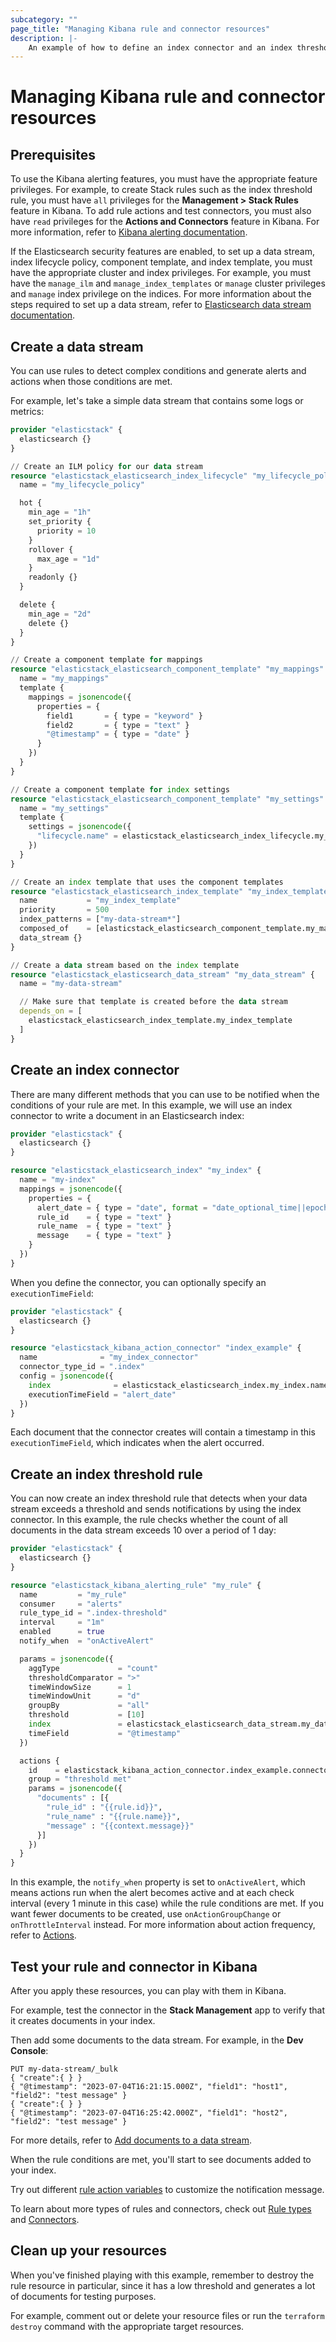 ```yaml
---
subcategory: ""
page_title: "Managing Kibana rule and connector resources"
description: |-
    An example of how to define an index connector and an index threshold rule.
---
```

# Managing Kibana rule and connector resources

## Prerequisites

To use the Kibana alerting features, you must have the appropriate feature privileges.
For example, to create Stack rules such as the index threshold rule, you must have `all` privileges for the **Management > Stack Rules** feature in Kibana.
To add rule actions and test connectors, you must also have `read` privileges for the **Actions and Connectors** feature in Kibana.
For more information, refer to [Kibana alerting documentation](https://www.elastic.co/guide/en/kibana/current/alerting-setup.html#alerting-prerequisites).

If the Elasticsearch security features are enabled, to set up a data stream, index lifecycle policy, component template, and index template, you must have the appropriate cluster and index privileges.
For example, you must have the `manage_ilm` and `manage_index_templates` or `manage` cluster privileges and `manage` index privilege on the indices.
For more information about the steps required to set up a data stream, refer to [Elasticsearch data stream documentation](https://www.elastic.co/guide/en/elasticsearch/reference/current/set-up-a-data-stream.html).

## Create a data stream
You can use rules to detect complex conditions and generate alerts and actions when those conditions are met.

For example, let's take a simple data stream that contains some logs or metrics:

```terraform
provider "elasticstack" {
  elasticsearch {}
}

// Create an ILM policy for our data stream
resource "elasticstack_elasticsearch_index_lifecycle" "my_lifecycle_policy" {
  name = "my_lifecycle_policy"

  hot {
    min_age = "1h"
    set_priority {
      priority = 10
    }
    rollover {
      max_age = "1d"
    }
    readonly {}
  }

  delete {
    min_age = "2d"
    delete {}
  }
}

// Create a component template for mappings
resource "elasticstack_elasticsearch_component_template" "my_mappings" {
  name = "my_mappings"
  template {
    mappings = jsonencode({
      properties = {
        field1       = { type = "keyword" }
        field2       = { type = "text" }
        "@timestamp" = { type = "date" }
      }
    })
  }
}

// Create a component template for index settings
resource "elasticstack_elasticsearch_component_template" "my_settings" {
  name = "my_settings"
  template {
    settings = jsonencode({
      "lifecycle.name" = elasticstack_elasticsearch_index_lifecycle.my_lifecycle_policy.name
    })
  }
}

// Create an index template that uses the component templates
resource "elasticstack_elasticsearch_index_template" "my_index_template" {
  name           = "my_index_template"
  priority       = 500
  index_patterns = ["my-data-stream*"]
  composed_of    = [elasticstack_elasticsearch_component_template.my_mappings.name, elasticstack_elasticsearch_component_template.my_settings.name]
  data_stream {}
}

// Create a data stream based on the index template
resource "elasticstack_elasticsearch_data_stream" "my_data_stream" {
  name = "my-data-stream"

  // Make sure that template is created before the data stream
  depends_on = [
    elasticstack_elasticsearch_index_template.my_index_template
  ]
}
```

## Create an index connector

There are many different methods that you can use to be notified when the conditions of your rule are met.
In this example, we will use an index connector to write a document in an Elasticsearch index:

```terraform
provider "elasticstack" {
  elasticsearch {}
}

resource "elasticstack_elasticsearch_index" "my_index" {
  name = "my-index"
  mappings = jsonencode({
    properties = {
      alert_date = { type = "date", format = "date_optional_time||epoch_millis" }
      rule_id    = { type = "text" }
      rule_name  = { type = "text" }
      message    = { type = "text" }
    }
  })
}
```

When you define the connector, you can optionally specify an `executionTimeField`:

```terraform
provider "elasticstack" {
  elasticsearch {}
}

resource "elasticstack_kibana_action_connector" "index_example" {
  name              = "my_index_connector"
  connector_type_id = ".index"
  config = jsonencode({
    index              = elasticstack_elasticsearch_index.my_index.name
    executionTimeField = "alert_date"
  })
}
```

Each document that the connector creates will contain a timestamp in this `executionTimeField`, which indicates when the alert occurred.

## Create an index threshold rule

You can now create an index threshold rule that detects when your data stream exceeds a threshold and sends notifications by using the index connector.
In this example, the rule checks whether the count of all documents in the data stream exceeds 10 over a period of 1 day:

```terraform
provider "elasticstack" {
  elasticsearch {}
}

resource "elasticstack_kibana_alerting_rule" "my_rule" {
  name         = "my_rule"
  consumer     = "alerts"
  rule_type_id = ".index-threshold"
  interval     = "1m"
  enabled      = true
  notify_when  = "onActiveAlert"

  params = jsonencode({
    aggType             = "count"
    thresholdComparator = ">"
    timeWindowSize      = 1
    timeWindowUnit      = "d"
    groupBy             = "all"
    threshold           = [10]
    index               = elasticstack_elasticsearch_data_stream.my_data_stream.name
    timeField           = "@timestamp"
  })

  actions {
    id    = elasticstack_kibana_action_connector.index_example.connector_id
    group = "threshold met"
    params = jsonencode({
      "documents" : [{
        "rule_id" : "{{rule.id}}",
        "rule_name" : "{{rule.name}}",
        "message" : "{{context.message}}"
      }]
    })
  }
}
```

In this example, the `notify_when` property is set to `onActiveAlert`, which means actions run when the alert becomes active and at each check interval (every 1 minute in this case) while the rule conditions are met.
If you want fewer documents to be created, use `onActionGroupChange` or `onThrottleInterval` instead.
For more information about action frequency, refer to [Actions](https://www.elastic.co/guide/en/kibana/current/create-and-manage-rules.html#defining-rules-actions-details).

## Test your rule and connector in Kibana

After you apply these resources, you can play with them in Kibana.

For example, test the connector in the **Stack Management** app to verify that it creates documents in your index.

Then add some documents to the data stream. For example, in the **Dev Console**:

````
PUT my-data-stream/_bulk
{ "create":{ } }
{ "@timestamp": "2023-07-04T16:21:15.000Z", "field1": "host1", "field2": "test message" }
{ "create":{ } }
{ "@timestamp": "2023-07-04T16:25:42.000Z", "field1": "host2", "field2": "test message" }

````

For more details, refer to [Add documents to a data stream](https://www.elastic.co/guide/en/elasticsearch/reference/current/use-a-data-stream.html#add-documents-to-a-data-stream).

When the rule conditions are met, you'll start to see documents added to your index.

Try out different [rule action variables](https://www.elastic.co/guide/en/kibana/current/rule-action-variables.html) to customize the notification message.

To learn about more types of rules and connectors, check out [Rule types](https://www.elastic.co/guide/en/kibana/current/rule-types.html) and [Connectors](https://www.elastic.co/guide/en/kibana/current/action-types.html).

## Clean up your resources

When you've finished playing with this example, remember to destroy the rule resource in particular, since it has a low threshold and generates a lot of documents for testing purposes.

For example, comment out or delete your resource files or run the `terraform destroy` command with the appropriate target resources.

